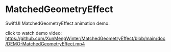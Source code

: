 # MatchedGeometryEffect
SwiftUI MatchedGeometryEffect animation demo.

click to watch demo video:
https://github.com/XunMengWinter/MatchedGeometryEffect/blob/main/doc/DEMO-MatchedGeometryEffect.mp4
